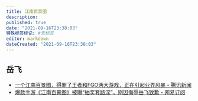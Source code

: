 ```yaml
---
title: 江南百景图
description:
published: true
date: "2021-09-16T23:38:03"
特殊标签标记: #无标签
editor: markdown
dateCreated: "2021-09-16T23:38:03"
---
```


## 岳飞

+ [一个江南百景图，得罪了王者和FGO两大游戏，正在引起业界风暴 - 腾讯新闻](https://web.archive.org/web/20210916151917/https://xw.qq.com/cmsid/20210916A00S1Y00)
+ [爆款手游《江南百景图》被曝“抽奖套路深”，刚因侮辱岳飞致歉 - 网易订阅](https://web.archive.org/web/20210916151938/https://www.163.com/dy/article/GJUMHRCF0519DL8R.html)
